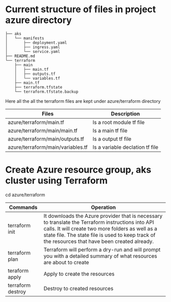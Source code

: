 # Current structure of files in project azure directory
```
├── aks
│   └── manifests
│       ├── deployment.yaml
│       ├── ingress.yaml
│       └── service.yaml
├── README.md
└── terraform
    ├── main
    │   ├── main.tf
    │   ├── outputs.tf
    │   └── variables.tf
    ├── main.tf
    ├── terraform.tfstate
    └── terraform.tfstate.backup
```

Here all the all the terraform files are kept under azure/terraform directory

| Files | Description |
| ------ | ------ |
| azure/terraform/main.tf | Is a root module tf file |
| azure/terraform/main/main.tf | Is a main tf file |
| azure/terraform/main/outputs.tf | Is a output tf file |
| azure/terraform/main/variables.tf | Is a variable declation tf file |


# Create Azure resource group, aks cluster using Terraform

cd azure/terraform

| Commands | Operation |
| ------ | ------ |
| terraform init | It downloads the Azure provider that is necessary to translate the Terraform instructions into API calls. It will create two more folders as well as a state file. The state file is used to keep track of the resources that have been created already.|
| terraform plan | Terraform will perform a dry-run and will prompt you with a detailed summary of what resources are about to create |
| teraform apply | Apply to create the resources |
| terraform destroy | Destroy to created resources |